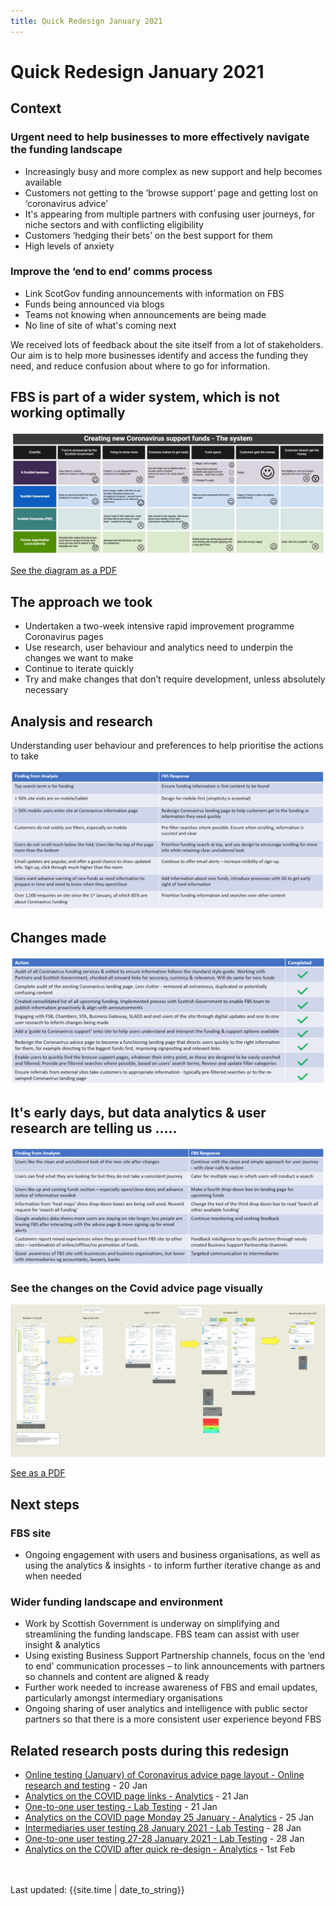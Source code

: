 ```yaml
---
title: Quick Redesign January 2021
---
```

# Quick Redesign January 2021


## Context

### Urgent need to help businesses to more effectively navigate the funding landscape
- Increasingly busy and more complex as new support and help becomes available
- Customers not getting to the ‘browse support’ page and getting lost on ‘coronavirus advice’
- It's appearing from multiple partners with confusing user journeys, for niche sectors and with conflicting eligibility
- Customers ‘hedging their bets’ on the best support for them
- High levels of anxiety


### Improve the ‘end to end’ comms process  
- Link ScotGov funding announcements with information on FBS
- Funds being announced via blogs
- Teams not knowing when announcements are being made
- No line of site of what's coming next


We received lots of feedback about the site itself from a lot of stakeholders.
Our aim is to help more businesses identify and access the funding they need, and reduce confusion about where to go for information.

## FBS is part of a wider system, which is not working optimally
![table showing the emotion for all the actors across the creation of a new covid support fund](/files/creating-new-coronavirus-support-fund.jpg)

[See the diagram as a PDF](/files/creating-new-coronavirus-support-fund.pdf)


## The approach we took
- Undertaken a two-week intensive rapid improvement programme Coronavirus pages
- Use research, user behaviour and analytics need to underpin the changes we want to make
- Continue to iterate quickly
- Try and make changes that don’t require development, unless absolutely necessary

## Analysis and research
Understanding user behaviour and preferences to help prioritise the actions to take

![screesnhot of a slide - sorry to much to describe](/files/FBS-slide1-DDIT-Jan21.PNG)

## Changes made
![screesnhot of a slide - sorry to much to describe](/files/FBS-slide2-DDIT-Jan21.PNG)

## It's early days, but data analytics & user research are telling us …..
![screesnhot of a slide - sorry to much to describe](/files/FBS-slide3-DDIT-Jan21.PNG)

### See the changes on the Covid advice page visually
![screenshot of the page with stats as post it through all the transformation stages](/files/Quick-changes-on-Covid-page-January2021.jpg)

[See as a PDF](/files/Quick-changes-on-Covid-page-January2021.pdf)

## Next steps

### FBS site
- Ongoing engagement with users and business organisations, as well as using the analytics & insights - to inform further iterative change as and when needed

### Wider funding landscape and environment

- Work by Scottish Government is underway on simplifying and streamlining the funding landscape. FBS team can assist with user insight & analytics
- Using existing Business Support Partnership channels, focus on the ‘end to end’ communication processes – to link announcements with partners so channels and content are aligned & ready
- Further work needed to increase awareness of FBS and email updates, particularly amongst intermediary organisations
- Ongoing sharing of user analytics and intelligence with public sector partners so that there is a more consistent user experience beyond FBS


## Related research posts during this redesign
- [Online testing (January) of Coronavirus advice page layout - Online research and testing](https://scotentsd.github.io/sep/Jan/) - 20 Jan
- [Analytics on the COVID page links - Analytics](https://scotentsd.github.io/sep/analytics-21-01/) - 21 Jan
- [One-to-one user testing - Lab Testing](https://scotentsd.github.io/sep/user-testing-21-01/) - 21 Jan
- [Analytics on the COVID page Monday 25 January - Analytics](https://scotentsd.github.io/sep/analytics/) - 25 Jan
- [Intermediaries user testing 28 January 2021 - Lab Testing](https://scotentsd.github.io/sep/intermediaries/) - 28 Jan
- [One-to-one user testing 27-28 January 2021 - Lab Testing](https://scotentsd.github.io/sep/user-testing/) - 28 Jan
- [Analytics on the COVID after quick re-design - Analytics](https://scotentsd.github.io/sep/analytics-summary/) - 1st Feb
<br>
<br>

<div>Last updated: {{site.time | date_to_string}}</div>
